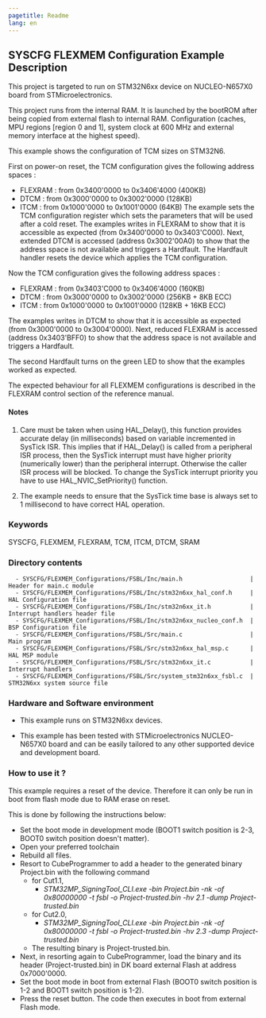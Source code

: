 ```yaml
---
pagetitle: Readme
lang: en
---
```


## <b>SYSCFG FLEXMEM Configuration Example Description</b>

This project is targeted to run on STM32N6xx device on NUCLEO-N657X0 board from STMicroelectronics.

This project runs from the internal RAM. It is launched by the bootROM after being copied from external flash to internal RAM.
Configuration (caches, MPU regions [region 0 and 1], system clock at 600 MHz and external memory interface at the highest speed).

This example shows the configuration of TCM sizes on STM32N6.

First on power-on reset, the TCM configuration gives the following address spaces :
 - FLEXRAM : from 0x3400'0000 to 0x3406'4000 (400KB)
 - DTCM :    from 0x3000'0000 to 0x3002'0000 (128KB)
 - ITCM :    from 0x1000'0000 to 0x1001'0000 (64KB)
The example sets the TCM configuration register which sets the parameters that will be used after a cold reset.
The examples writes in FLEXRAM to show that it is accessible as expected (from 0x3400'0000 to 0x3403'C000).
Next, extended DTCM is accessed (address 0x3002'00A0) to show that the address space is not available and triggers a Hardfault.
The Hardfault handler resets the device which applies the TCM configuration.

Now the TCM configuration gives the following address spaces :

 - FLEXRAM : from 0x3403'C000 to 0x3406'4000 (160KB)
 - DTCM :    from 0x3000'0000 to 0x3002'0000 (256KB + 8KB ECC)
 - ITCM :    from 0x1000'0000 to 0x1001'0000 (128KB + 16KB ECC)

The examples writes in DTCM to show that it is accessible as expected (from 0x3000'0000 to 0x3004'0000).
Next, reduced FLEXRAM is accessed (address 0x3403'BFF0) to show that the address space is not available and triggers a Hardfault.

The second Hardfault turns on the green LED to show that the examples worked as expected.

The expected behaviour for all FLEXMEM configurations is described in the FLEXRAM control section of the reference manual.

#### <b>Notes</b>

 1. Care must be taken when using HAL_Delay(), this function provides accurate delay (in milliseconds)
    based on variable incremented in SysTick ISR. This implies that if HAL_Delay() is called from
    a peripheral ISR process, then the SysTick interrupt must have higher priority (numerically lower)
    than the peripheral interrupt. Otherwise the caller ISR process will be blocked.
    To change the SysTick interrupt priority you have to use HAL_NVIC_SetPriority() function.

 2. The example needs to ensure that the SysTick time base is always set to 1 millisecond
    to have correct HAL operation.


### <b>Keywords</b>

SYSCFG, FLEXMEM, FLEXRAM, TCM, ITCM, DTCM, SRAM

### <b>Directory contents</b>

      - SYSCFG/FLEXMEM_Configurations/FSBL/Inc/main.h                   | Header for main.c module
      - SYSCFG/FLEXMEM_Configurations/FSBL/Inc/stm32n6xx_hal_conf.h     | HAL Configuration file
      - SYSCFG/FLEXMEM_Configurations/FSBL/Inc/stm32n6xx_it.h           | Interrupt handlers header file
      - SYSCFG/FLEXMEM_Configurations/FSBL/Inc/stm32n6xx_nucleo_conf.h  | BSP Configuration file
      - SYSCFG/FLEXMEM_Configurations/FSBL/Src/main.c                   | Main program
      - SYSCFG/FLEXMEM_Configurations/FSBL/Src/stm32n6xx_hal_msp.c      | HAL MSP module
      - SYSCFG/FLEXMEM_Configurations/FSBL/Src/stm32n6xx_it.c           | Interrupt handlers
      - SYSCFG/FLEXMEM_Configurations/FSBL/Src/system_stm32n6xx_fsbl.c  | STM32N6xx system source file

### <b>Hardware and Software environment</b>

  - This example runs on STM32N6xx devices.

  - This example has been tested with STMicroelectronics NUCLEO-N657X0
    board and can be easily tailored to any other supported device
    and development board.

### <b>How to use it ?</b>
 This example requires a reset of the device. Therefore it can only be run in boot from flash mode due to RAM erase on reset.

 This is done by following the instructions below:

 - Set the boot mode in development mode (BOOT1 switch position is 2-3, BOOT0 switch position doesn't matter).
 - Open your preferred toolchain
 - Rebuild all files.
 - Resort to CubeProgrammer to add a header to the generated binary Project.bin with the following command
   - for Cut1.1,
     - *STM32MP_SigningTool_CLI.exe -bin Project.bin -nk -of 0x80000000 -t fsbl -o Project-trusted.bin -hv 2.1 -dump Project-trusted.bin*
   - for Cut2.0, 
      - *STM32MP_SigningTool_CLI.exe -bin Project.bin -nk -of 0x80000000 -t fsbl -o Project-trusted.bin -hv 2.3 -dump Project-trusted.bin*
   - The resulting binary is Project-trusted.bin.
 - Next, in resorting again to CubeProgrammer, load the binary and its header (Project-trusted.bin) in DK board external Flash at address 0x7000'0000.
 - Set the boot mode in boot from external Flash (BOOT0 switch position is 1-2 and BOOT1 switch position is 1-2).
 - Press the reset button. The code then executes in boot from external Flash mode.


